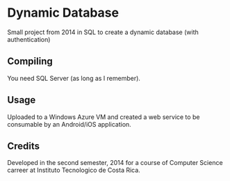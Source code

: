 # Dynamic Database
Small project from 2014 in SQL to create a dynamic database (with authentication) 

## Compiling

You need SQL Server (as long as I remember).

## Usage

Uploaded to a Windows Azure VM and created a web service to be consumable by an Android/iOS application.
 
## Credits

Developed in the second semester, 2014 for a course of Computer Science carreer at Instituto Tecnologico de Costa Rica.
